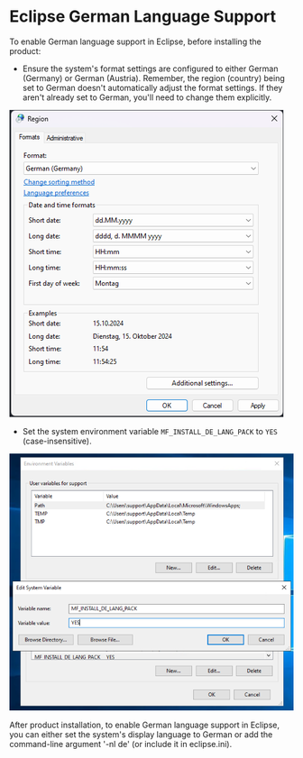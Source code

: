 # Eclipse German Language Support

To enable German language support in Eclipse, before installing the product:

- Ensure the system's format settings are configured to either German (Germany) or German (Austria). Remember, the region (country) being set to German doesn't automatically adjust the format settings. If they aren't already set to German, you'll need to change them explicitly.   

![1](images/osLangGer.png)

- Set the system environment variable `MF_INSTALL_DE_LANG_PACK` to `YES` (case-insensitive).  

![2](images/envGer.png)

After product installation, to enable German language support in Eclipse, you can either set the system's display language to German or add the command-line argument '-nl de' (or include it in eclipse.ini).  